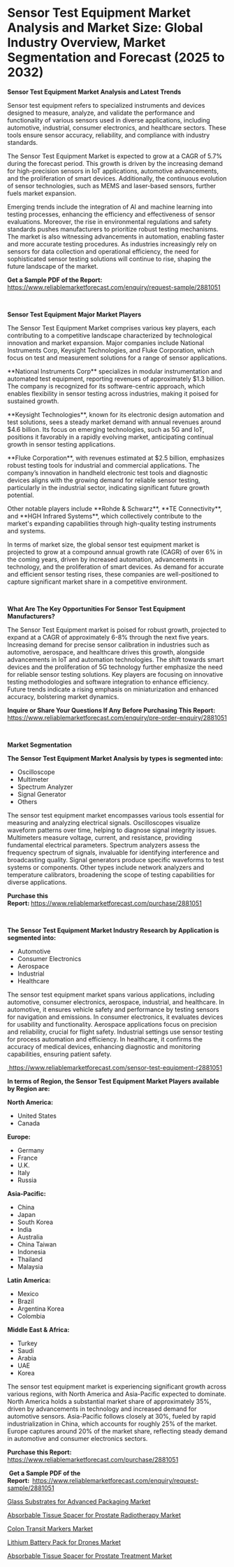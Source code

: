 <p><h1>Sensor Test Equipment Market Analysis and Market Size: Global Industry Overview, Market Segmentation and Forecast (2025 to 2032)</h1></p><p><strong>Sensor Test Equipment Market Analysis and Latest Trends</strong></p>
<p><p>Sensor test equipment refers to specialized instruments and devices designed to measure, analyze, and validate the performance and functionality of various sensors used in diverse applications, including automotive, industrial, consumer electronics, and healthcare sectors. These tools ensure sensor accuracy, reliability, and compliance with industry standards.</p><p>The Sensor Test Equipment Market is expected to grow at a CAGR of 5.7% during the forecast period. This growth is driven by the increasing demand for high-precision sensors in IoT applications, automotive advancements, and the proliferation of smart devices. Additionally, the continuous evolution of sensor technologies, such as MEMS and laser-based sensors, further fuels market expansion. </p><p>Emerging trends include the integration of AI and machine learning into testing processes, enhancing the efficiency and effectiveness of sensor evaluations. Moreover, the rise in environmental regulations and safety standards pushes manufacturers to prioritize robust testing mechanisms. The market is also witnessing advancements in automation, enabling faster and more accurate testing procedures. As industries increasingly rely on sensors for data collection and operational efficiency, the need for sophisticated sensor testing solutions will continue to rise, shaping the future landscape of the market.</p></p>
<p><strong>Get a Sample PDF of the Report:&nbsp;</strong> <a href="https://www.reliablemarketforecast.com/enquiry/request-sample/2881051?utm_campaign=950&utm_medium=2&utm_source=Github&utm_content=ia&utm_term=12032025&utm_id=sensor-test-equipment">https://www.reliablemarketforecast.com/enquiry/request-sample/2881051</a></p>
<p>&nbsp;</p>
<p><strong>Sensor Test Equipment Major Market Players</strong></p>
<p><p>The Sensor Test Equipment Market comprises various key players, each contributing to a competitive landscape characterized by technological innovation and market expansion. Major companies include National Instruments Corp, Keysight Technologies, and Fluke Corporation, which focus on test and measurement solutions for a range of sensor applications.</p><p>**National Instruments Corp** specializes in modular instrumentation and automated test equipment, reporting revenues of approximately $1.3 billion. The company is recognized for its software-centric approach, which enables flexibility in sensor testing across industries, making it poised for sustained growth.</p><p>**Keysight Technologies**, known for its electronic design automation and test solutions, sees a steady market demand with annual revenues around $4.6 billion. Its focus on emerging technologies, such as 5G and IoT, positions it favorably in a rapidly evolving market, anticipating continual growth in sensor testing applications.</p><p>**Fluke Corporation**, with revenues estimated at $2.5 billion, emphasizes robust testing tools for industrial and commercial applications. The company’s innovation in handheld electronic test tools and diagnostic devices aligns with the growing demand for reliable sensor testing, particularly in the industrial sector, indicating significant future growth potential.</p><p>Other notable players include **Rohde & Schwarz**, **TE Connectivity**, and **HGH Infrared Systems**, which collectively contribute to the market's expanding capabilities through high-quality testing instruments and systems.</p><p>In terms of market size, the global sensor test equipment market is projected to grow at a compound annual growth rate (CAGR) of over 6% in the coming years, driven by increased automation, advancements in technology, and the proliferation of smart devices. As demand for accurate and efficient sensor testing rises, these companies are well-positioned to capture significant market share in a competitive environment.</p></p>
<p>&nbsp;</p>
<p><strong>What Are The Key Opportunities For Sensor Test Equipment Manufacturers?</strong></p>
<p><p>The Sensor Test Equipment market is poised for robust growth, projected to expand at a CAGR of approximately 6-8% through the next five years. Increasing demand for precise sensor calibration in industries such as automotive, aerospace, and healthcare drives this growth, alongside advancements in IoT and automation technologies. The shift towards smart devices and the proliferation of 5G technology further emphasize the need for reliable sensor testing solutions. Key players are focusing on innovative testing methodologies and software integration to enhance efficiency. Future trends indicate a rising emphasis on miniaturization and enhanced accuracy, bolstering market dynamics.</p></p>
<p><strong>Inquire or Share Your Questions If Any Before Purchasing This Report:</strong> <a href="https://www.reliablemarketforecast.com/enquiry/pre-order-enquiry/2881051?utm_campaign=950&utm_medium=2&utm_source=Github&utm_content=ia&utm_term=12032025&utm_id=sensor-test-equipment">https://www.reliablemarketforecast.com/enquiry/pre-order-enquiry/2881051</a></p>
<p>&nbsp;</p>
<p><strong>Market Segmentation</strong></p>
<p><strong>The Sensor Test Equipment Market Analysis by types is segmented into:</strong></p>
<p><ul><li>Oscilloscope</li><li>Multimeter</li><li>Spectrum Analyzer</li><li>Signal Generator</li><li>Others</li></ul></p>
<p><p>The sensor test equipment market encompasses various tools essential for measuring and analyzing electrical signals. Oscilloscopes visualize waveform patterns over time, helping to diagnose signal integrity issues. Multimeters measure voltage, current, and resistance, providing fundamental electrical parameters. Spectrum analyzers assess the frequency spectrum of signals, invaluable for identifying interference and broadcasting quality. Signal generators produce specific waveforms to test systems or components. Other types include network analyzers and temperature calibrators, broadening the scope of testing capabilities for diverse applications.</p></p>
<p><strong>Purchase this Report:&nbsp;</strong><a href="https://www.reliablemarketforecast.com/purchase/2881051?utm_campaign=950&utm_medium=2&utm_source=Github&utm_content=ia&utm_term=12032025&utm_id=sensor-test-equipment">https://www.reliablemarketforecast.com/purchase/2881051</a></p>
<p>&nbsp;</p>
<p><strong>The Sensor Test Equipment Market Industry Research by Application is segmented into:</strong></p>
<p><ul><li>Automotive</li><li>Consumer Electronics</li><li>Aerospace</li><li>Industrial</li><li>Healthcare</li></ul></p>
<p><p>The sensor test equipment market spans various applications, including automotive, consumer electronics, aerospace, industrial, and healthcare. In automotive, it ensures vehicle safety and performance by testing sensors for navigation and emissions. In consumer electronics, it evaluates devices for usability and functionality. Aerospace applications focus on precision and reliability, crucial for flight safety. Industrial settings use sensor testing for process automation and efficiency. In healthcare, it confirms the accuracy of medical devices, enhancing diagnostic and monitoring capabilities, ensuring patient safety.</p></p>
<p><a href="https://www.reliablemarketforecast.com/sensor-test-equipment-r2881051?utm_campaign=950&utm_medium=2&utm_source=Github&utm_content=ia&utm_term=12032025&utm_id=sensor-test-equipment">&nbsp;https://www.reliablemarketforecast.com/sensor-test-equipment-r2881051</a></p>
<p><strong>In terms of Region, the Sensor Test Equipment Market Players available by Region are:</strong></p>
<p>
    <p> <strong> North America: </strong>
        <ul>
            <li>United States</li>
            <li>Canada</li>
        </ul>
        </p> 
    <p> <strong> Europe: </strong>
        <ul>
            <li>Germany</li>
            <li>France</li>
            <li>U.K.</li>
            <li>Italy</li>
            <li>Russia</li>
        </ul>
        </p> 
    <p> <strong> Asia-Pacific: </strong>
        <ul>
            <li>China</li>
            <li>Japan</li>
            <li>South Korea</li>
            <li>India</li>
            <li>Australia</li>
            <li>China Taiwan</li>
            <li>Indonesia</li>
            <li>Thailand</li>
            <li>Malaysia</li>
        </ul>
        </p> 
    <p> <strong> Latin America: </strong>
        <ul>
            <li>Mexico</li>
            <li>Brazil</li>
            <li>Argentina Korea</li>
            <li>Colombia</li>
        </ul>
        </p> 
    <p> <strong> Middle East & Africa: </strong>
        <ul>
            <li>Turkey</li>
            <li>Saudi</li>
            <li>Arabia</li>
            <li>UAE</li>
            <li>Korea</li>
        </ul>
    </p>
    </p>
<p><p>The sensor test equipment market is experiencing significant growth across various regions, with North America and Asia-Pacific expected to dominate. North America holds a substantial market share of approximately 35%, driven by advancements in technology and increased demand for automotive sensors. Asia-Pacific follows closely at 30%, fueled by rapid industrialization in China, which accounts for roughly 25% of the market. Europe captures around 20% of the market share, reflecting steady demand in automotive and consumer electronics sectors.</p></p>
<p><strong>Purchase this Report: </strong><a href="https://www.reliablemarketforecast.com/purchase/2881051?utm_campaign=950&utm_medium=2&utm_source=Github&utm_content=ia&utm_term=12032025&utm_id=sensor-test-equipment">https://www.reliablemarketforecast.com/purchase/2881051</a></p>
<p>&nbsp;<strong>Get a Sample PDF of the Report:&nbsp;&nbsp;</strong><a href="https://www.reliablemarketforecast.com/enquiry/request-sample/2881051?utm_campaign=950&utm_medium=2&utm_source=Github&utm_content=ia&utm_term=12032025&utm_id=sensor-test-equipment">https://www.reliablemarketforecast.com/enquiry/request-sample/2881051</a></p>
<p><strong></strong></p>
<p><p><a href="https://github.com/catlowdarcys/Market-Research-Report-List-1/blob/main/glass-substrates-for-advanced-packaging-market.md?utm_campaign=950&utm_medium=2&utm_source=Github&utm_content=ia&utm_term=12032025&utm_id=sensor-test-equipment">Glass Substrates for Advanced Packaging Market</a></p><p><a href="https://github.com/fabinbuddygc/Market-Research-Report-List-1/blob/main/absorbable-tissue-spacer-for-prostate-radiotherapy-market.md?utm_campaign=950&utm_medium=2&utm_source=Github&utm_content=ia&utm_term=12032025&utm_id=sensor-test-equipment">Absorbable Tissue Spacer for Prostate Radiotherapy Market</a></p><p><a href="https://github.com/hadshpinay/Market-Research-Report-List-1/blob/main/colon-transit-markers-market.md?utm_campaign=950&utm_medium=2&utm_source=Github&utm_content=ia&utm_term=12032025&utm_id=sensor-test-equipment">Colon Transit Markers Market</a></p><p><a href="https://github.com/stohllaackdw/Market-Research-Report-List-1/blob/main/lithium-battery-pack-for-drones-market.md?utm_campaign=950&utm_medium=2&utm_source=Github&utm_content=ia&utm_term=12032025&utm_id=sensor-test-equipment">Lithium Battery Pack for Drones Market</a></p><p><a href="https://github.com/ridchycarlas/Market-Research-Report-List-1/blob/main/absorbable-tissue-spacer-for-prostate-treatment-market.md?utm_campaign=950&utm_medium=2&utm_source=Github&utm_content=ia&utm_term=12032025&utm_id=sensor-test-equipment">Absorbable Tissue Spacer for Prostate Treatment Market</a></p></p>